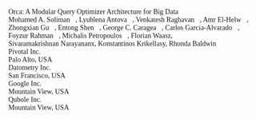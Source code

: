 <font face="微软雅黑">

Orca: A Modular Query Optimizer Architecture for Big Data  
Mohamed A. Soliman, Lyublena Antova, Venkatesh Raghavan, Amr El-Helw,  
Zhongxian Gu, Entong Shen, George C. Caragea, Carlos Garcia-Alvarado,  
Foyzur Rahman, Michalis Petropoulos, Florian Waasz,  
Sivaramakrishnan Narayananx, Konstantinos Krikellasy, Rhonda Baldwin  
Pivotal Inc.  
Palo Alto, USA  
Datometry Inc.  
San Francisco, USA  
Google Inc.  
Mountain View, USA  
Qubole Inc.  
Mountain View, USA  